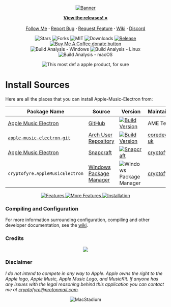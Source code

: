 <p align="center">
  <a href="https://applemusicelectron.com/"><img src="/assets/animbanner.gif?raw=true"" alt="Banner"></a>
</p>

<p align="center"> 
  <a href="https://github.com/Apple-Music-Electron/Apple-Music-Electron/releases/latest"><strong>View the releases! »</strong></a><br /><br />
  <a href="https://twitter.com/AppleElectron">Follow Me</a>
  <b> · </b>
  <a href="https://github.com/Apple-Music-Electron/Apple-Music-Electron/issues/new?assignees=&labels=bug&template=bug_report.md&title=%5BBUG%5D+">Report Bug</a>
  <b> · </b>
  <a href="https://github.com/Apple-Music-Electron/Apple-Music-Electron/issues/new?assignees=&labels=enhancement&template=feature_request.md&title=%5BEnhancement%5D">Request Feature</a>
  <b> · </b>
  <a href="https://github.com/Apple-Music-Electron/Apple-Music-Electron/wiki">Wiki</a>
  <b> · </b>
  <a href="https://discord.gg/CezHYdXHEM">Discord</a><br />
</p>

<p align="center"> 
  <img src="https://img.shields.io/github/stars/Apple-Music-Electron/Apple-Music-Electron" alt="Stars">
  <img src="https://img.shields.io/github/forks/Apple-Music-Electron/Apple-Music-Electron" alt="Forks">
  <img src="https://img.shields.io/github/license/Apple-Music-Electron/Apple-Music-Electron" alt="MIT">
  <img src="https://img.shields.io/github/downloads/Apple-Music-Electron/Apple-Music-Electron/total.svg?style=flat" alt="Downloads">
  <a href="https://github.com/Apple-Music-Electron/Apple-Music-Electron/releases/latest"><img src="https://img.shields.io/github/release/Apple-Music-Electron/Apple-Music-Electron.svg?style=flat" alt="Release"></a>
  <span class="badge-buymeacoffee">
    <a href="https://ko-fi.com/cryptofyre" title="Donate to this project using Buy Me A Coffee"><img src="https://img.shields.io/badge/buy%20me%20a%20coffee-donate-yellow.svg" alt="Buy Me A Coffee donate button" /></a>
  </span>
  <br>
  <img src="https://github.com/Apple-Music-Electron/Apple-Music-Electron/actions/workflows/build-analyze-win.yml/badge.svg" alt="Build Analysis - Windows">
  <img src="https://github.com/Apple-Music-Electron/Apple-Music-Electron/actions/workflows/build-analyze-linux.yml/badge.svg" alt="Build Analysis - Linux">
  <img src="https://github.com/Apple-Music-Electron/Apple-Music-Electron/actions/workflows/build-analyze-macos.yml/badge.svg" alt="Build Analysis - macOS">
</p>
<p align="center">
<img src="https://img.shields.io/badge/aPpLe_oFfIcIaL_PrOdUcT-lightgrey.svg?style=flat&logo=apple&logoColor=black" alt="This most def a apple product, for sure">
</p>

# Install Sources
Here are all the places that you can install Apple-Music-Electron from:

Package Name | Source | Version | Maintainer
---|---|---|---
[Apple Music Electron](https://applemusicelectron.com/) | [GitHub](https://github.com/Apple-Music-Electron/Apple-Music-Electron/) | [![Build Version](https://img.shields.io/github/release/Apple-Music-Electron/Apple-Music-Electron?style=flat)](https://github.com/Apple-Music-Electron/Apple-Music-Electron/releases) | AME Team
[`apple-music-electron-git`](https://aur.archlinux.org/packages/apple-music-electron-git) | [Arch User Repository](https://aur.archlinux.org/) | [![Build Version](https://img.shields.io/aur/version/apple-music-electron-git?style=flat)](https://aur.archlinux.org/cgit/aur.git/log/?h=apple-music-electron-git) | [coredev-uk](https://github.com/coredev-uk)
[Apple Music Electron](https://snapcraft.io/apple-music-electron) | [Snapcraft](https://snapcraft.io/) | [![Snapcraft](https://snapcraft.io/apple-music-electron/badge.svg)](https://snapcraft.io/apple-music-electron) | [cryptofyre](https://github.com/cryptofyre)
`cryptofyre.AppleMusicElectron` | [Windows Package Manager](https://github.com/microsoft/winget-cli/) | ![Windows Package Manager](https://img.shields.io/badge/winget-v2.5.0-blue?style=flat&logo=microsoft) | [cryptofyre](https://github.com/cryptofyre)

<p align="center">
  <a href="https://github.com/Apple-Music-Electron/Apple-Music-Electron">
    <img src="https://i.imgur.com/1HCPN6B.png" alt="Features">
    <img src="https://i.imgur.com/67KefOp.png" alt="More Features">
  </a>
  <a href="https://github.com/Apple-Music-Electron/Apple-Music-Electron/releases/latest">
    <img src="https://i.imgur.com/7N84yzy.png" alt="Installation"><br />
  </a>
</p>

### Compiling and Configuration
For more information surrounding configuration, compiling and other developer documentation, see the [wiki](https://github.com/Apple-Music-Electron/Apple-Music-Electron/wiki).

### Credits
<center>
<a href="https://github.com/Apple-Music-Electron/Apple-Music-Electron/graphs/contributors">
  <img src="https://contrib.rocks/image?repo=Apple-Music-Electron/Apple-Music-Electron" />
</a>
</center>

### Disclaimer
*I do not intend to compete in any way to Apple. Apple owns the right to the Apple logo, Apple Music, Apple Music Logo,
and MusicKit. If anyone has any issues with the legal reasoning behind this application you can contact me
at <a href="mailto:cryptofyre@protonmail.com">cryptofyre@protonmail.com</a>.*


<p align="center">
  <img src="https://user-images.githubusercontent.com/33162551/124784795-df5d4c80-df0b-11eb-99a7-dc2b1cfb81bd.png" alt="MacStadium">
<p/>
